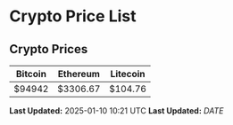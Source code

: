 # Crypto Price List

## Crypto Prices
| Bitcoin | Ethereum | Litecoin |
| ------- | -------- | -------- |
| $94942 | $3306.67 | $104.76 |
**Last Updated:** 2025-01-10 10:21 UTC
**Last Updated:** $DATE$
